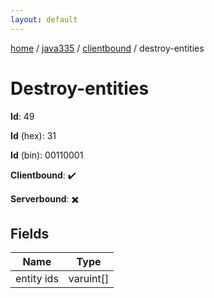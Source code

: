 ```yaml
---
layout: default
---
```


[home](/)  /  [java335](/protocol/java335)  /  [clientbound](/protocol/java335/clientbound)  /  destroy-entities

# Destroy-entities

**Id**: 49

**Id** (hex): 31

**Id** (bin): 00110001

**Clientbound**: ✔️

**Serverbound**: ✖️

## Fields

Name | Type
---|---
entity ids | varuint[]

